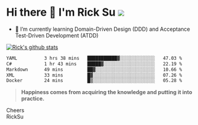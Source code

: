 # Hi there 👋 I'm Rick Su ![](https://komarev.com/ghpvc/?username=ricksu978)
<!--
**ricksu978/ricksu978** is a ✨ _special_ ✨ repository because its `README.md` (this file) appears on your GitHub profile.

Here are some ideas to get you started:

- 🔭 I’m currently working on ...
-->
- 🌱 I’m currently learning Domain-Driven Design (DDD) and Acceptance Test-Driven Development (ATDD)
<!--
- 👯 I’m looking to collaborate on ...
- 🤔 I’m looking for help with ...
- 💬 Ask me about ...
- 📫 How to reach me: ...
- 😄 Pronouns: ...
- ⚡ Fun fact: ...
-->
[![Rick's github stats](https://github-readme-stats.vercel.app/api?username=ricksu978&theme=dark)](https://github.com/ricksu978/ricksu978)

<!--START_SECTION:waka-->

```txt
YAML          3 hrs 38 mins   ███████████▓░░░░░░░░░░░░░   47.03 %
C#            1 hr 43 mins    █████▓░░░░░░░░░░░░░░░░░░░   22.19 %
Markdown      49 mins         ██▓░░░░░░░░░░░░░░░░░░░░░░   10.66 %
XML           33 mins         █▓░░░░░░░░░░░░░░░░░░░░░░░   07.26 %
Docker        24 mins         █▒░░░░░░░░░░░░░░░░░░░░░░░   05.28 %
```

<!--END_SECTION:waka-->

> **Happiness comes from acquiring the knowledge and putting it into practice.**

Cheers  
RickSu 
